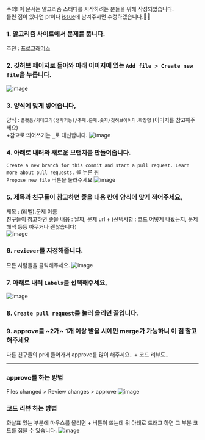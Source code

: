 주의! 이 문서는 알고리즘 스터디를 시작하려는 분들을 위해 작성되었습니다.   
틀린 점이 있다면 pr이나 [issue](https://github.com/Mirim-Study/Algorithm/issues)에 남겨주시면 수정하겠습니다.🙇‍♀️

### 1. 알고리즘 사이트에서 문제를 풉니다.
추천 : [프로그래머스](https://programmers.co.kr/learn/challenges)

### 2. 깃허브 페이지로 돌아와 아래 이미지에 있는 `Add file > Create new file`을 누릅니다.
![image](https://user-images.githubusercontent.com/48716298/94273774-cf2d3f80-ff7f-11ea-9b7c-534634f13d6d.png)

### 3. 양식에 맞게 넣어줍니다,
양식 : `플랫폼/카테고리(생략가능)/주제.문제.숫자/깃허브아이디.확장명` (이미지를 참고해주세요)    
+참고로 띄어쓰기는 `_`로 대신합니다.
![image](https://user-images.githubusercontent.com/48716298/94274100-3a771180-ff80-11ea-92b1-b34831a41be4.png)

### 4. 아래로 내려와 새로운 브랜치를 만들어줍니다.
`Create a new branch for this commit and start a pull request. Learn more about pull requests.` 을 누른 뒤    
`Propose new file` 버튼을 눌러주세요
![image](https://user-images.githubusercontent.com/48716298/94274245-68f4ec80-ff80-11ea-8d50-6cc2ebcad4d9.png)

### 5. 제목과 친구들이 참고하면 좋을 내용 칸에 양식에 맞게 적어주세요,
제목 : (레벨).문제 이름   
친구들이 참고하면 좋을 내용 : 날짜, 문제 url + (선택사항 : 코드 어떻게 나왔는지, 문제 해석 등등 아무거나 괜찮습니다)   
![image](https://user-images.githubusercontent.com/48716298/94274829-2384ef00-ff81-11ea-92fd-8b942ef473e7.png)

### 6. `reviewer`를 지정해줍니다.
모든 사람들을 클릭해주세요.
![image](https://user-images.githubusercontent.com/48716298/94275054-765ea680-ff81-11ea-863e-abcf4be8e3c4.png)

### 7. 아래로 내려 `Labels`를 선택해주세요,
![image](https://user-images.githubusercontent.com/48716298/94275153-91c9b180-ff81-11ea-845f-ddf66485f381.png)

### 8. `Create pull request`를 눌러 올리면 끝입니다.

### 9. approve를 ~2개~ 1개 이상 받을 시에만 merge가 가능하니 이 점 참고해주세요
다른 친구들의 pr에 들어가서 approve를 많이 해주세요.. + 코드 리뷰도..

---

### approve를 하는 방법
Files changed > Review changes > approve
![image](https://user-images.githubusercontent.com/48716298/94275462-f4bb4880-ff81-11ea-9de2-4dcce55e9a90.png)

### 코드 리뷰 하는 방법
화살표 있는 부분에 마우스를 올리면 + 버튼이 뜨는데 위 아래로 드래그 하면 그 부분 코드를 집을 수 있습니다.
![image](https://user-images.githubusercontent.com/48716298/94275775-5b406680-ff82-11ea-972e-04fd4c7aeb20.png)
